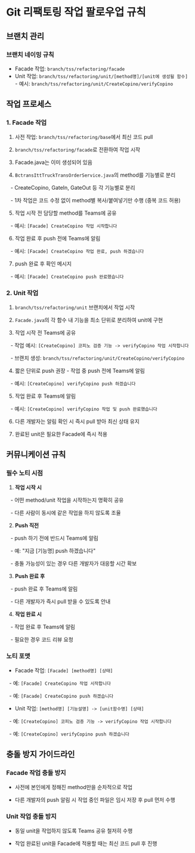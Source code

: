 # Git 리팩토링 작업 팔로우업 규칙

  

## 브랜치 관리


### 브랜치 네이밍 규칙
- Facade 작업: `branch/tss/refactoring/facade`
- Unit 작업: `branch/tss/refactoring/unit/[method명]/[unit에 생성될 함수]`
  - 예시: `branch/tss/refactoring/unit/CreateCopino/verifyCopino`


## 작업 프로세스  

### 1. Facade 작업

1. 사전 작업: `branch/tss/refactoring/base`에서 최신 코드 pull

2. `branch/tss/refactoring/facade`로 전환하여 작업 시작

3. Facade.java는 이미 생성되어 있음

4. `BctransIttTruckTransOrderService.java`의 method를 기능별로 분리

   - CreateCopino, GateIn, GateOut 등 각 기능별로 분리

   - 1차 작업은 코드 수정 없이 method별 복사/붙여넣기만 수행 (중복 코드 허용)

5. 작업 시작 전 담당할 method를 Teams에 공유

   - 예시: `[Facade] CreateCopino 작업 시작합니다`

6. 작업 완료 후 push 전에 Teams에 알림

   - 예시: `[Facade] CreateCopino 작업 완료, push 하겠습니다`

7. push 완료 후 확인 메시지

   - 예시: `[Facade] CreateCopino push 완료했습니다`

  

### 2. Unit 작업

1. `branch/tss/refactoring/unit` 브랜치에서 작업 시작

2. `Facade.java`의 각 함수 내 기능을 최소 단위로 분리하여 unit에 구현

3. 작업 시작 전 Teams에 공유

   - 작업 예시: `[CreateCopino] 코피노 검증 기능 -> verifyCopino 작업 시작합니다`

   - 브랜치 생성: `branch/tss/refactoring/unit/CreateCopino/verifyCopino`

4. 짧은 단위로 push 권장 - 작업 중 push 전에 Teams에 알림

   - 예시: `[CreateCopino] verifyCopino push 하겠습니다`

5. 작업 완료 후 Teams에 알림

   - 예시: `[CreateCopino] verifyCopino 작업 및 push 완료했습니다`

6. 다른 개발자는 알림 확인 시 즉시 pull 받아 최신 상태 유지

7. 완료된 unit은 필요한 Facade에 즉시 적용

  

## 커뮤니케이션 규칙

  

### 필수 노티 시점

1. **작업 시작 시**

   - 어떤 method/unit 작업을 시작하는지 명확히 공유

   - 다른 사람이 동시에 같은 작업을 하지 않도록 조율

  

2. **Push 직전**

   - push 하기 전에 반드시 Teams에 알림

   - 예: "지금 [기능명] push 하겠습니다"

   - 충돌 가능성이 있는 경우 다른 개발자가 대응할 시간 확보

  

3. **Push 완료 후**

   - push 완료 후 Teams에 알림

   - 다른 개발자가 즉시 pull 받을 수 있도록 안내

  

4. **작업 완료 시**

   - 작업 완료 후 Teams에 알림

   - 필요한 경우 코드 리뷰 요청

  

### 노티 포맷

- Facade 작업: `[Facade] [method명] [상태]`

  - 예: `[Facade] CreateCopino 작업 시작합니다`

  - 예: `[Facade] CreateCopino push 하겠습니다`

  

- Unit 작업: `[method명] [기능설명] -> [unit함수명] [상태]`

  - 예: `[CreateCopino] 코피노 검증 기능 -> verifyCopino 작업 시작합니다`

  - 예: `[CreateCopino] verifyCopino push 하겠습니다`

  

## 충돌 방지 가이드라인

  

### Facade 작업 충돌 방지

- 사전에 본인에게 정해진 method만을 순차적으로 작업

- 다른 개발자의 push 알림 시 작업 중인 파일은 임시 저장 후 pull 먼저 수행

  

### Unit 작업 충돌 방지

- 동일 unit을 작업하지 않도록 Teams 공유 철저히 수행

- 작업 완료된 unit을 Facade에 적용할 때는 최신 코드 pull 후 진행

